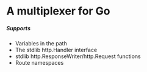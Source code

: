# A multiplexer for Go

##### Supports

* Variables in the path
* The stdlib http.Handler interface
* stdlib http.ResponseWriter/http.Request functions
* Route namespaces
